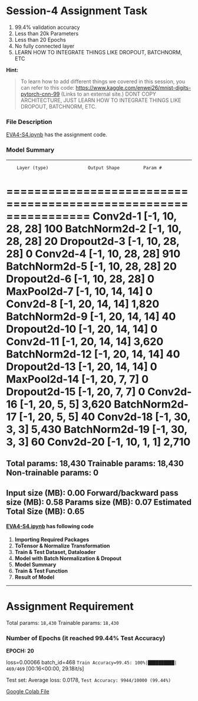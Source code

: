 # Session-4 Assignment Task
1.   99.4% validation accuracy 
2.   Less than 20k Parameters
3.   Less than 20 Epochs
4.   No fully connected layer
5.   LEARN HOW TO INTEGRATE THINGS LIKE DROPOUT, BATCHNORM, ETC

**Hint:**
> To learn how to add different things we covered in this session, you can refer to this code: https://www.kaggle.com/enwei26/mnist-digits-pytorch-cnn-99 (Links to an external site.) DONT COPY ARCHITECTURE, JUST LEARN HOW TO INTEGRATE THINGS LIKE DROPOUT, BATCHNORM, ETC.


### File Description

[EVA4-S4.ipynb](https://github.com/velasoka-repo/EVA4/blob/master/Session-9/EVA4_S9.ipynb "EVA4-S9.ipynb") has the assignment code.


### Model Summary

----------------------------------------------------------------
        Layer (type)               Output Shape         Param #
================================================================
            Conv2d-1           [-1, 10, 28, 28]             100
       BatchNorm2d-2           [-1, 10, 28, 28]              20
         Dropout2d-3           [-1, 10, 28, 28]               0
            Conv2d-4           [-1, 10, 28, 28]             910
       BatchNorm2d-5           [-1, 10, 28, 28]              20
         Dropout2d-6           [-1, 10, 28, 28]               0
         MaxPool2d-7           [-1, 10, 14, 14]               0
            Conv2d-8           [-1, 20, 14, 14]           1,820
       BatchNorm2d-9           [-1, 20, 14, 14]              40
        Dropout2d-10           [-1, 20, 14, 14]               0
           Conv2d-11           [-1, 20, 14, 14]           3,620
      BatchNorm2d-12           [-1, 20, 14, 14]              40
        Dropout2d-13           [-1, 20, 14, 14]               0
        MaxPool2d-14             [-1, 20, 7, 7]               0
        Dropout2d-15             [-1, 20, 7, 7]               0
           Conv2d-16             [-1, 20, 5, 5]           3,620
      BatchNorm2d-17             [-1, 20, 5, 5]              40
           Conv2d-18             [-1, 30, 3, 3]           5,430
      BatchNorm2d-19             [-1, 30, 3, 3]              60
           Conv2d-20             [-1, 10, 1, 1]           2,710
================================================================
Total params: 18,430
Trainable params: 18,430
Non-trainable params: 0
----------------------------------------------------------------
Input size (MB): 0.00
Forward/backward pass size (MB): 0.58
Params size (MB): 0.07
Estimated Total Size (MB): 0.65
----------------------------------------------------------------


#### [EVA4-S4.ipynb](https://github.com/velasoka-repo/EVA4/blob/master/Session-4/EVA4_S4.ipynb "EVA4-S4.ipynb")  has following code

1. **Importing Required Packages**
2. **ToTensor & Normalize Transformation**
3. **Train & Test Dataset, Dataloader**
4. **Model with Batch Normalization & Dropout**
5. **Model Summary**
6. **Train & Test Function**
7. **Result of Model**

------------

# Assignment Requirement

Total params: `18,430`
Trainable params: `18,430`

### Number of Epochs (it reached 99.44% Test Accuracy)


**EPOCH: 20**

loss=0.00066 batch_id=468 `Train Accuracy=99.45: 100%|██████████| 469/469` [00:16<00:00, 29.18it/s]

Test set: Average loss: 0.0178, `Test Accuracy: 9944/10000 (99.44%)`


[Google Colab File](https://colab.research.google.com/github/velasoka-repo/EVA4/blob/master/Session-4/EVA4_S4.ipynb)
